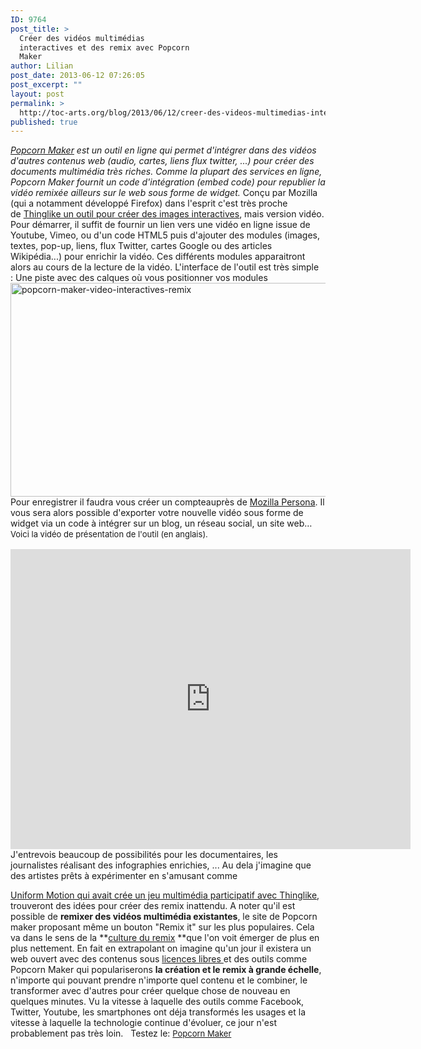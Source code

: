 ```yaml
---
ID: 9764
post_title: >
  Créer des vidéos multimédias
  interactives et des remix avec Popcorn
  Maker
author: Lilian
post_date: 2013-06-12 07:26:05
post_excerpt: ""
layout: post
permalink: >
  http://toc-arts.org/blog/2013/06/12/creer-des-videos-multimedias-interactives-et-des-remix-avec-popcorn-maker/
published: true
---
```

*<a href="https://popcorn.webmaker.org/" target="_blank">Popcorn Maker</a> est un outil en ligne qui permet d'intégrer dans des vidéos d'autres contenus web (audio, cartes, liens flux twitter, ...) pour créer des documents multimédia très riches. Comme la plupart des services en ligne, Popcorn Maker fournit un code d'intégration (embed code) pour republier la vidéo remixée ailleurs sur le web sous forme de widget.* Conçu par Mozilla (qui a notamment développé Firefox) dans l'esprit c'est très proche de <a href="http://toc-arts.org/blog/2011/06/27/creer-des-images-interactives-avec-thinglike/" rel="bookmark">Thinglike un outil pour créer des images interactives</a>, mais version vidéo. Pour démarrer, il suffit de fournir un lien vers une vidéo en ligne issue de Youtube, Vimeo, ou d'un code HTML5 puis d'ajouter des modules (images, textes, pop-up, liens, flux Twitter, cartes Google ou des articles Wikipédia...) pour enrichir la vidéo. Ces différents modules apparaitront alors au cours de la lecture de la vidéo. L'interface de l'outil est très simple : Une piste avec des calques où vous positionner vos modules [<img class="aligncenter size-large wp-image-9765" alt="popcorn-maker-video-interactives-remix" src="http://toc-arts.org/blog/wp-content/uploads/2013/06/popcorn-maker-video-interactives-remix-1024x565.jpg" width="620" height="342" />][1] Pour enregistrer il faudra vous créer un compteauprès de <a href="https://login.persona.org/" target="_blank">Mozilla Persona</a>. Il vous sera alors possible d'exporter votre nouvelle vidéo sous forme de widget via un code à intégrer sur un blog, un réseau social, un site web… <span style="font-size: 13px; line-height: 19px;">Voici la vidéo de présentation de l'outil (en anglais). </span> <div>
  <iframe id="fitvid429059" src="http://popcorn.webmadecontent.org/r7_" height="480" width="640" allowfullscreen="" frameborder="0"></iframe>
</div> J'entrevois beaucoup de possibilités pour les documentaires, les journalistes réalisant des infographies enrichies, ... Au dela j'imagine que des artistes prêts à expérimenter en s'amusant comme 

<a href="http://toc-arts.org/blog/2013/02/13/15-bonnes-idees-strategie-promotion-vente-musique-a-copier/" target="_blank">Uniform Motion qui avait crée un jeu multimédia participatif avec Thinglike</a>, trouveront des idées pour créer des remix inattendu. A noter qu'il est possible de **remixer des vidéos multimédia existantes**, le site de Popcorn maker proposant même un bouton "Remix it" sur les plus populaires. Cela va dans le sens de la **<a href="http://toc-arts.org/blog/category/reflexion/collaboration-et-remix" target="_blank">culture du remix</a> **que l'on voit émerger de plus en plus nettement. En fait en extrapolant on imagine qu'un jour il existera un web ouvert avec des contenus sous <a href="http://toc-arts.org/blog/category/outils-internet/licences-libres-outils-internet/" target="_blank">licences libres </a>et des outils comme Popcorn Maker qui populariserons **la création et le remix à grande échelle**, n'importe qui pouvant prendre n'importe quel contenu et le combiner, le transformer avec d'autres pour créer quelque chose de nouveau en quelques minutes. Vu la vitesse à laquelle des outils comme Facebook, Twitter, Youtube, les smartphones ont déja transformés les usages et la vitesse à laquelle la technologie continue d'évoluer, ce jour n'est probablement pas très loin.   Testez le: <a style="font-size: 13px; line-height: 19px;" href="https://popcorn.webmaker.org/" target="_blank">Popcorn Maker</a>

 [1]: http://toc-arts.org/blog/wp-content/uploads/2013/06/popcorn-maker-video-interactives-remix.jpg